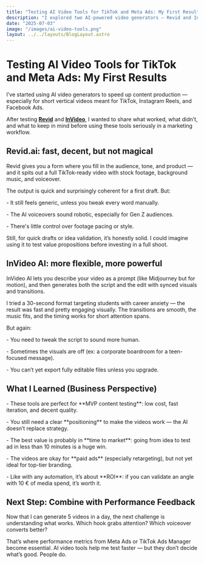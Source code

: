 ```yaml
---
title: "Testing AI Video Tools for TikTok and Meta Ads: My First Results"
description: "I explored two AI-powered video generators — Revid and InVideo — to create marketing content quickly for TikTok and Facebook Ads. Here's what I learned, what works, and what to watch out for."
date: "2025-07-03"
image: "/images/ai-video-tools.png"
layout: ../../layouts/BlogLayout.astro
---
```


<h1 class="text-3xl font-bold mb-6">Testing AI Video Tools for TikTok and Meta Ads: My First Results</h1>

<p>I’ve started using AI video generators to speed up content production — especially for short vertical videos meant for TikTok, Instagram Reels, and Facebook Ads.</p>

<p>After testing <a href="https://www.revid.ai/tools/ai-tiktok-video-generator"><strong>Revid</strong></a> and <a href="https://ai.invideo.io/watch/t0DYkTwwZfF"><strong>InVideo</strong></a>, I wanted to share what worked, what didn’t, and what to keep in mind before using these tools seriously in a marketing workflow.</p>

<h2 class="text-xl font-semibold mb-4 mt-10">Revid.ai: fast, decent, but not magical</h2>

<p>Revid gives you a form where you fill in the audience, tone, and product — and it spits out a full TikTok-ready video with stock footage, background music, and voiceover.</p>

<p>The output is quick and surprisingly coherent for a first draft. But:</p>

<p>- It still feels generic, unless you tweak every word manually.</p>
<p>- The AI voiceovers sound robotic, especially for Gen Z audiences.</p>
<p>- There's little control over footage pacing or style.</p>

<p>Still, for quick drafts or idea validation, it’s honestly solid. I could imagine using it to test value propositions before investing in a full shoot.</p>

<h2 class="text-xl font-semibold mb-4 mt-10">InVideo AI: more flexible, more powerful</h2>

<p>InVideo AI lets you describe your video as a prompt (like Midjourney but for motion), and then generates both the script and the edit with synced visuals and transitions.</p>

<p>I tried a 30-second format targeting students with career anxiety — the result was fast and pretty engaging visually. The transitions are smooth, the music fits, and the timing works for short attention spans.</p>

<p>But again:</p>

<p>- You need to tweak the script to sound more human.</p>
<p>- Sometimes the visuals are off (ex: a corporate boardroom for a teen-focused message).</p>
<p>- You can’t yet export fully editable files unless you upgrade.</p>

<h2 class="text-xl font-semibold mb-4 mt-10">What I Learned (Business Perspective)</h2>

<p>- These tools are perfect for **MVP content testing**: low cost, fast iteration, and decent quality.</p>
<p>- You still need a clear **positioning** to make the videos work — the AI doesn’t replace strategy.</p>
<p>- The best value is probably in **time to market**: going from idea to test ad in less than 10 minutes is a huge win.</p>
<p>- The videos are okay for **paid ads** (especially retargeting), but not yet ideal for top-tier branding.</p>
<p>- Like with any automation, it’s about **ROI**: if you can validate an angle with 10 € of media spend, it’s worth it.</p>

<h2 class="text-xl font-semibold mb-4 mt-10">Next Step: Combine with Performance Feedback</h2>

<p>Now that I can generate 5 videos in a day, the next challenge is understanding what works. Which hook grabs attention? Which voiceover converts better?</p>

<p>That’s where performance metrics from Meta Ads or TikTok Ads Manager become essential. AI video tools help me test faster — but they don’t decide what’s good. People do.</p>

&nbsp;
